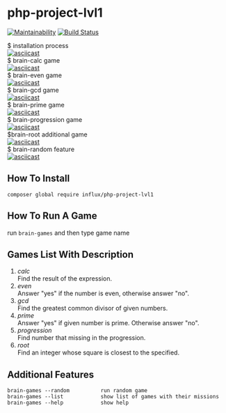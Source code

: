 # php-project-lvl1

[![Maintainability](https://api.codeclimate.com/v1/badges/970cce56722e33c9bf71/maintainability)](https://codeclimate.com/github/InfluxOW/php-project-lvl1/maintainability)
[![Build Status](https://travis-ci.org/InfluxOW/php-project-lvl1.svg?branch=master)](https://travis-ci.org/InfluxOW/php-project-lvl1)

$ installation process\
[![asciicast](https://asciinema.org/a/Mqf9aZRDHcabJA3dGhDrdYmUW.svg)](https://asciinema.org/a/Mqf9aZRDHcabJA3dGhDrdYmUW)\
$ brain-calc game\
[![asciicast](https://asciinema.org/a/v6UjP6yW1y1yFOUfNn1wF74Xw.svg)](https://asciinema.org/a/v6UjP6yW1y1yFOUfNn1wF74Xw)\
$ brain-even game\
[![asciicast](https://asciinema.org/a/Rv3YccaXH9oUtOuuqS9F14AZu.svg)](https://asciinema.org/a/Rv3YccaXH9oUtOuuqS9F14AZu)\
$ brain-gcd game\
[![asciicast](https://asciinema.org/a/dZ7gggCImuOirHqSOQiirh2nz.svg)](https://asciinema.org/a/dZ7gggCImuOirHqSOQiirh2nz)\
$ brain-prime game\
[![asciicast](https://asciinema.org/a/Ek6msGuEHwKIaOskZqn93HjuC.svg)](https://asciinema.org/a/Ek6msGuEHwKIaOskZqn93HjuC)\
$ brain-progression game\
[![asciicast](https://asciinema.org/a/sa6lEOsh1kCkdKEKUULFxbeTo.svg)](https://asciinema.org/a/sa6lEOsh1kCkdKEKUULFxbeTo)\
$brain-root additional game\
[![asciicast](https://asciinema.org/a/w1b7sHoTxtvs8Q8koHyTfQzyd.svg)](https://asciinema.org/a/w1b7sHoTxtvs8Q8koHyTfQzyd)\
$ brain-random feature\
[![asciicast](https://asciinema.org/a/32Bf5qrGvvmR4PvIOtfRKkFBx.svg)](https://asciinema.org/a/32Bf5qrGvvmR4PvIOtfRKkFBx)

## How To Install
`composer global require influx/php-project-lvl1`
## How To Run A Game
run `brain-games` and then type game name
## Games List With Description
1. *calc*\
Find the result of the expression.
2. *even*\
Answer "yes" if the number is even, otherwise answer "no".
3. *gcd*\
Find the greatest common divisor of given numbers.
4. *prime*\
Answer "yes" if given number is prime. Otherwise answer "no".
5. *progression*\
Find number that missing in the progression.
6. *root*\
Find an integer whose square is closest to the specified.
## Additional Features
    brain-games --random          run random game
    brain-games --list            show list of games with their missions
    brain-games --help            show help